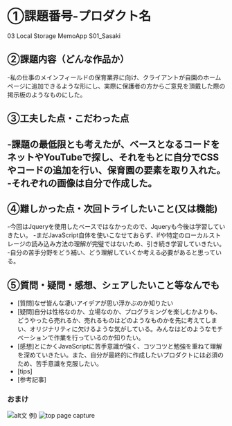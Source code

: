 # ①課題番号-プロダクト名
03 Local Storage MemoApp S01_Sasaki

## ②課題内容（どんな作品か）
-私の仕事のメインフィールドの保育業界に向け、クライアントが自園のホームページに追加できるような形にし、実際に保護者の方からご意見を頂戴した際の掲示板のようなものにした。


## ③工夫した点・こだわった点
-課題の最低限とも考えたが、ベースとなるコードをネットやYouTubeで探し、それをもとに自分でCSSやコードの追加を行い、保育園の要素を取り入れた。
-それぞれの画像は自分で作成した。
-

## ④難しかった点・次回トライしたいこと(又は機能)
-今回はJqueryを使用したベースではなかったので、Jqueryも今後は学習していきたい。
-まだJavaScript自体を使いこなせておらず、ifや特定のローカルストレージの読み込み方法の理解が完璧ではないため、引き続き学習していきたい。
-自分の苦手分野をどう補い、どう理解していくか考える必要があると思っている。

## ⑤質問・疑問・感想、シェアしたいこと等なんでも
- [質問]なぜ皆んな凄いアイデアが思い浮かぶのか知りたい
- [疑問]自分は性格なのか、立場なのか、プログラミングを楽しむかよりも、どうやったら売れるか、売れるものはどのようなものかを先に考えてしまい、オリジナリティに欠けるような気がしている。みんなはどのようなモチベーションで作業を行っているのか知りたい。
- [感想]とにかくJavaScriptに苦手意識が強く、コツコツと勉強を重ねて理解を深めていきたい。また、自分が最終的に作成したいプロダクトには必須のため、苦手意識を克服したい。
- [tips]
- [参考記事]


### おまけ

![alt文](画像URL)
例)
![top page capture](./src/capture1.png)
​
